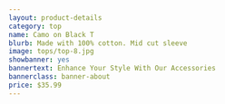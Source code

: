 ```yaml
---
layout: product-details
category: top
name: Camo on Black T
blurb: Made with 100% cotton. Mid cut sleeve
image: tops/top-8.jpg
showbanner: yes
bannertext: Enhance Your Style With Our Accessories
bannerclass: banner-about
price: $35.99
---
```

